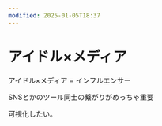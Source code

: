 ```yaml
---
modified: 2025-01-05T18:37
---
```

# アイドル×メディア

アイドル×メディア = インフルエンサー

SNSとかのツール同士の繋がりがめっちゃ重要

可視化したい。